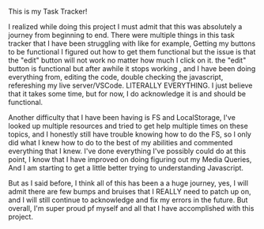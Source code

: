This is my Task Tracker! 

I realized while doing this project I must admit that this was absolutely a journey from beginning to end.
There were multiple things in this task tracker that I have been struggling with like for example, Getting my buttons to be functional
I figured out how to get them functional but the issue is that the "edit" button will not work no matter how much I click on it. 
the "edit" button is functional but after awhile it stops working , and I have been doing everything from, editing the code, double checking the javascript, refereshing
my live server/VSCode. LITERALLY EVERYTHING. I just believe that it takes some time, but for now, I do acknowledge it is and should be functional.

Another difficulty that I have been having is FS and LocalStorage, I've looked up multiple resources and tried to get help multiple times on these topics, and I honestly
still have trouble knowing how to do the FS, so I only did what I knew how to do to the best of my abilities and commented everything that I knew.
I've done everything I've possibly could do at this point, I know that I have improved on doing figuring out my Media Queries, And I am starting to get a little better trying to
understanding Javascript.

But as I said before, I think all of this has been a a huge journey, yes, I will admit there are few bumps and bruises that I REALLY need to patch up
on, and I will still continue to acknowledge and fix my errors in the future. But overall, I'm super proud pf myself and all that I have accomplished with this project.

